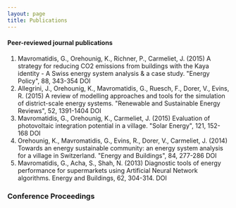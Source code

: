 ```yaml
---
layout: page
title: Publications
---
```

#### Peer-reviewed journal publications

1.	Mavromatidis, G., Orehounig, K., Richner, P., Carmeliet, J. (2015) A strategy for reducing CO2 emissions from buildings with the Kaya identity - A Swiss energy system analysis & a case study. "Energy Policy", 88, 343-354 DOI
2.	Allegrini, J., Orehounig, K., Mavromatidis, G., Ruesch, F., Dorer, V., Evins, R. (2015) A review of modelling approaches and tools for the simulation of district-scale energy systems. "Renewable and Sustainable Energy Reviews", 52, 1391-1404 DOI
3.	Mavromatidis, G., Orehounig, K., Carmeliet, J. (2015) Evaluation of photovoltaic integration potential in a village. "Solar Energy", 121, 152-168 DOI
4.	Orehounig, K., Mavromatidis, G., Evins, R., Dorer, V., Carmeliet, J. (2014) Towards an energy sustainable community: an energy system analysis for a village in Switzerland. "Energy and Buildings", 84, 277-286 DOI
5.	Mavromatidis, G., Acha, S., Shah, N. (2013) Diagnostic tools of energy performance for supermarkets using Artificial Neural Network algorithms. Energy and Buildings, 62, 304-314. DOI





### Conference Proceedings
